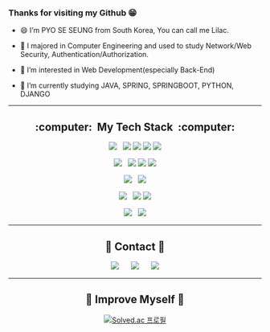 ### Thanks for visiting my Github 😁

- 😄 I’m PYO SE SEUNG from South Korea, You can call me Lilac.

- 🧐 I majored in Computer Engineering and used to study Network/Web Security, Authentication/Authorization. 

- 🤔 I’m interested in Web Development(especially Back-End) 

- 🌱 I’m currently studying JAVA, SPRING, SPRINGBOOT, PYTHON, DJANGO

***

<h2 align="center">:computer:&nbsp&nbspMy Tech Stack&nbsp&nbsp:computer:</h3>

<p align="center">
    <img src="https://img.shields.io/badge/-LANGUAGE-lightgrey?style=flat"/></a>&nbsp&nbsp
    <img src="https://img.shields.io/badge/C-A8B9CC?style=flat-square&logo=C&logoColor=white"/></a>
    <img src="https://img.shields.io/badge/C++-00599C?style=flat-square&logo=C%2B%2B&logoColor=white"/></a>
    <img src="https://img.shields.io/badge/JAVA-f89820?style=flat-square&logo=OpenJDK&logoColor=white"/></a>
    <img src="https://img.shields.io/badge/Python-3766AB?style=flat-square&logo=Python&logoColor=white"/></a>
</p>

<p align="center">
    <img src="https://img.shields.io/badge/-FRAMEWORK-lightgrey?style=flat"/></a>&nbsp&nbsp   
    <img src="https://img.shields.io/badge/Django-092E20?style=flat-square&logo=Django&logoColor=white"/></a>
    <img src="https://img.shields.io/badge/Spring-6DB33F?style=flat-square&logo=Spring&logoColor=white"/></a>
    <img src="https://img.shields.io/badge/SpringBoot-6DB33F?style=flat-square&logo=SpringBoot&logoColor=white"/></a>
</p>

<p align="center">
    <img src="https://img.shields.io/badge/-IDE-lightgrey?style=flat"/></a>&nbsp&nbsp
    <img src="https://img.shields.io/badge/Visual%20Studio%20Code-007ACC?style=flat-square&logo=VisualStudioCode&logoColor=white"/></a>
</p>

<p align="center">
    <img src="https://img.shields.io/badge/-DATABASE-lightgrey?style=flat"/></a>&nbsp&nbsp
    <img src="https://img.shields.io/badge/PostgreSQL-4169E1?style=flat-square&logo=PostgreSQL&logoColor=white"/></a>
    <img src="https://img.shields.io/badge/MySQL-F29111?style=flat-square&logo=MySQL&logoColor=white"/></a>
</p>

<p align="center">
    <img src="https://img.shields.io/badge/-ETC-lightgrey?style=flat"/></a>&nbsp&nbsp
    <img src="https://img.shields.io/badge/Amazon%20AWS-232F3E?style=flat-square&logo=AmazonAWS&logoColor=white"/></a>
</p>

***

<h2 align="center">🤙 Contact 🤙</h3>
<p align="center">

<a href="https://mail.google.com/mail/?view=cm&amp;fs=1&amp;to=97ss93sh@gmail.com" target="_blank">
    <img src="https://img.shields.io/badge/Gmail-EA4335?style=flat-square&logo=Gmail&logoColor=white"
        style="height : auto; margin-left : 10px; margin-right : 10px;"/></a>

<a href="https://velog.io/@97ss93sh">
    <img src="https://img.shields.io/badge/Velog-20C997?style=flat-square&logo=Velog&logoColor=white"&link=https://velog.io/@97ss93sh"
        style="height : auto; margin-left : 10px; margin-right : 10px;"/></a>


<a href="https://www.instagram.com/lilac__p">
    <img src="https://img.shields.io/badge/Instagram-E4405F?style=flat-square&logo=Instagram&logoColor=white"&link=https://www.instagram.com/lilac__p/"
        style="height : auto; margin-left : 10px; margin-right : 10px;"/></a>
</p>

***

<h2 align="center">🏃 Improve Myself 🏃</h3>
<div align="center">
    
[![Solved.ac 프로필](http://mazassumnida.wtf/api/v2/generate_badge?boj=93sh97ss)](https://solved.ac/93sh93ss)
</div>




<!--
**PYOSESEUNG/PYOSESEUNG** is a ✨ _special_ ✨ repository because its `README.md` (this file) appears on your GitHub profile.
- 🔭 I’m currently working on ...
- 👯 I’m looking to collaborate on ...
-->
